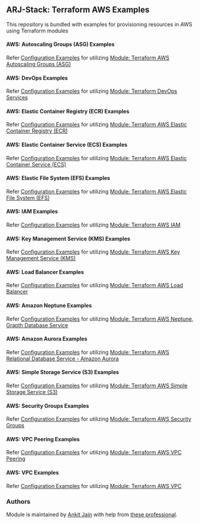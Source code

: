 ## ARJ-Stack: Terraform AWS Examples

This repository is bundled with examples for provisioning resources in AWS using Terraform modules

#### AWS: Autoscaling Groups (ASG) Examples

Refer [Configuration Examples](https://github.com/arjstack/terraform-aws-examples/tree/main/aws-asg) for utilizing [Module: Terraform AWS Autoscaling Groups (ASG)](https://github.com/arjstack/terraform-aws-asg)

#### AWS: DevOps Examples

Refer [Configuration Examples](https://github.com/arjstack/terraform-aws-examples/tree/main/aws-devops) for utilizing [Module: Terraform DevOps Services](https://github.com/arjstack/terraform-aws-devops)

#### AWS: Elastic Container Registry (ECR) Examples

Refer [Configuration Examples](https://github.com/arjstack/terraform-aws-examples/tree/main/aws-ecr) for utilizing [Module: Terraform AWS Elastic Container Registry (ECR)](https://github.com/arjstack/terraform-aws-ecr)

#### AWS: Elastic Container Service (ECS) Examples

Refer [Configuration Examples](https://github.com/arjstack/terraform-aws-examples/tree/main/aws-ecs) for utilizing [Module: Terraform AWS Elastic Container Service (ECS)](https://github.com/arjstack/terraform-aws-ecs)

#### AWS: Elastic File System (EFS) Examples

Refer [Configuration Examples](https://github.com/arjstack/terraform-aws-examples/tree/main/aws-efs) for utilizing [Module: Terraform AWS Elastic File System (EFS)](https://github.com/arjstack/terraform-aws-efs)

#### AWS: IAM Examples

Refer [Configuration Examples](https://github.com/arjstack/terraform-aws-examples/tree/main/aws-iam) for utilizing [Module: Terraform AWS IAM](https://github.com/arjstack/terraform-aws-iam)

#### AWS: Key Management Service (KMS) Examples

Refer [Configuration Examples](https://github.com/arjstack/terraform-aws-examples/tree/main/aws-kms) for utilizing [Module: Terraform AWS Key Management Service (KMS)](https://github.com/arjstack/terraform-aws-kms)

#### AWS: Load Balancer Examples

Refer [Configuration Examples](https://github.com/arjstack/terraform-aws-examples/tree/main/aws-load-balancer) for utilizing [Module: Terraform AWS Load Balancer](https://github.com/arjstack/terraform-aws-load-balancer)

#### AWS: Amazon Neptune Examples

Refer [Configuration Examples](https://github.com/arjstack/terraform-aws-examples/tree/main/aws-neptune) for utilizing [Module: Terraform AWS Neptune, Grapth Database Service](https://github.com/arjstack/terraform-aws-neptune)

#### AWS: Amazon Aurora Examples

Refer [Configuration Examples](https://github.com/arjstack/terraform-aws-examples/tree/main/aws-rds-aurora) for utilizing [Module: Terraform AWS Relational Database Service - Amazon Aurora](https://github.com/arjstack/terraform-aws-rds-aurora)

#### AWS: Simple Storage Service (S3) Examples

Refer [Configuration Examples](https://github.com/arjstack/terraform-aws-examples/tree/main/aws-s3) for utilizing [Module: Terraform AWS Simple Storage Service (S3)](https://github.com/arjstack/terraform-aws-s3)

#### AWS: Security Groups Examples

Refer [Configuration Examples](https://github.com/arjstack/terraform-aws-examples/tree/main/aws-security-groups) for utilizing [Module: Terraform AWS Security Groups](https://github.com/arjstack/terraform-aws-security-groups)

#### AWS: VPC Peering Examples

Refer [Configuration Examples](https://github.com/arjstack/terraform-aws-examples/tree/main/aws-vpc-peering) for utilizing [Module: Terraform AWS VPC Peering](https://github.com/arjstack/terraform-aws-vpc-peering)

#### AWS: VPC Examples

Refer [Configuration Examples](https://github.com/arjstack/terraform-aws-examples/tree/main/aws-vpc) for utilizing [Module: Terraform AWS VPC](https://github.com/arjstack/terraform-aws-vpc)

### Authors

Module is maintained by [Ankit Jain](https://github.com/ankit-jn) with help from [these professional](https://github.com/arjstack/terraform-aws-examples/graphs/contributors).